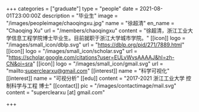 +++
categories = ["graduate"]
type = "people"
date = 2021-08-01T23:00:00Z
description = "毕业生"
image = "/images/peopleimage/chaoqingxu.jpg"
name = "徐超清"
en_name = "Chaoqing Xu"
url = "/members/chaoqingxu"
content = "徐超清，浙江工业大学信息工程学院博士毕业生。目前就职于浙江大学城市学院。"
[[icon]]
logo = "/images/small_icon/dblp.svg"
url = "https://dblp.org/pid/271/7889.html"
[[icon]]
logo = "/images/small_icon/scholar.svg"
url = "https://scholar.google.com/citations?user=EULvWvsAAAAJ&hl=zh-CN&oi=sra"
[[icon]]
logo = "/images/small_icon/gmail.svg"
url = "mailto:superclearxu@gmail.com"
[[interest]]
name = "科学可视化"
[[interest]]
name = "可视分析"
[[edu]]
content = "2017-2021 浙江工业大学 控制科学与工程 博士"
[[contact]]
pic = "/images/contactimage/mail.svg"
content = "superclearxu [at] gmail.com"

+++